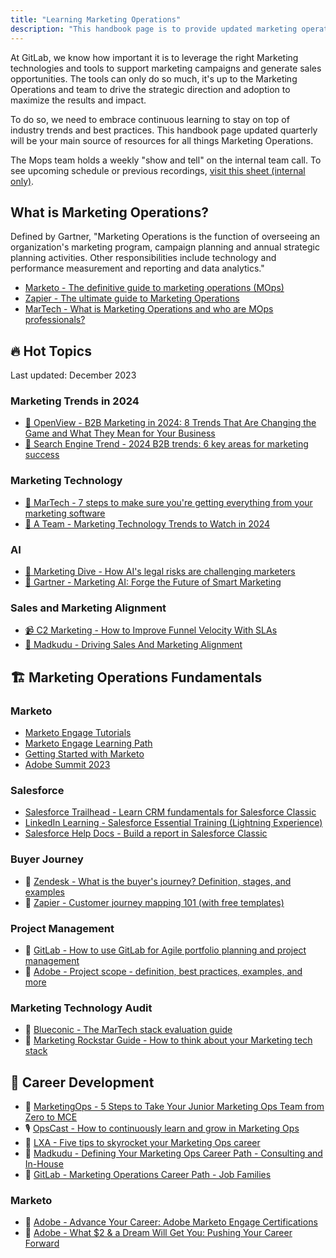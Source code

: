 ```yaml
---
title: "Learning Marketing Operations"
description: "This handbook page is to provide updated marketing operations learning and resources materials."
---
```


At GitLab, we know how important it is to leverage the right Marketing technologies and tools to support marketing campaigns and generate sales opportunities. The tools can only do so much, it's up to the Marketing Operations and team to drive the strategic direction and adoption to maximize the results and impact.

To do so, we need to embrace continuous learning to stay on top of industry trends and best practices. This handbook page updated quarterly will be your main source of resources for all things Marketing Operations.

The Mops team holds a weekly "show and tell" on the internal team call. To see upcoming schedule or previous recordings, [visit this sheet (internal only)](https://docs.google.com/spreadsheets/d/1iovZfsOppjj8SJW13Y9F_IYXjVCRnHd5FgbUDIUrPfE/edit?usp=sharing).

## What is Marketing Operations?

Defined by Gartner, "Marketing Operations is the function of overseeing an organization's marketing program, campaign planning and annual strategic planning activities. Other responsibilities include technology and performance measurement and reporting and data analytics."

- [Marketo - The definitive guide to marketing operations (MOps)](https://business.adobe.com/blog/basics/definitive-guide-to-marketing-operations-mops)
- [Zapier - The ultimate guide to Marketing Operations](https://zapier.com/blog/marketing-operations/)
- [MarTech - What is Marketing Operations and who are MOps professionals?](https://martech.org/what-is-marketing-operations-and-who-are-mops-professionals/)

## 🔥 Hot Topics

Last updated: December 2023

### Marketing Trends in 2024

- [📝 OpenView - B2B Marketing in 2024: 8 Trends That Are Changing the Game and What They Mean for Your Business](https://openviewpartners.com/blog/b2b-marketing-in-2024/)
- [📝 Search Engine Trend - 2024 B2B trends: 6 key areas for marketing success](https://searchengineland.com/2024-b2b-trends-marketing-success-435121)

### Marketing Technology

- [📝 MarTech - 7 steps to make sure you're getting everything from your marketing software](https://martech.org/7-steps-to-make-sure-youre-getting-everything-from-your-marketing-software/)
- [📝 A Team - Marketing Technology Trends to Watch in 2024](https://a-team.global/blog/marketing-technology-trends-to-watch-in-2024/)

### AI

- [📝 Marketing Dive - How AI's legal risks are challenging marketers](https://www.marketingdive.com/news/how-ai-artificial-intelligence-legal-risks-challenging-marketers/652707/)
- [📝 Gartner - Marketing AI: Forge the Future of Smart Marketing](https://www.gartner.com/en/marketing/topics/ai-in-marketing)

### Sales and Marketing Alignment

- [📹 C2 Marketing - How to Improve Funnel Velocity With SLAs](https://www.cs2marketing.com/revenue-growth-architects/how-to-improve-funnel-velocity-with-slas)
- [📝 Madkudu - Driving Sales And Marketing Alignment](https://www.madkudu.com/marketing-operations-guide/driving-sales-and-marketing-alignment)

## 🏗️ Marketing Operations Fundamentals

### Marketo

- [Marketo Engage Tutorials](https://experienceleague.adobe.com/docs/marketo-learn/tutorials/overview.html?lang=en)
- [Marketo Engage Learning Path](https://learning.adobe.com/learning-path/adobe_marketo_engage/curra000000000006231.html)
- [Getting Started with Marketo](https://experienceleague.adobe.com/docs/marketo/using/getting-started-with-marketo/getting-started.html)
- [Adobe Summit 2023](https://business.adobe.com/summit/2023/sessions.html?Products=Adobe+Marketo+Engage)

### Salesforce

- [Salesforce Trailhead - Learn CRM fundamentals for Salesforce Classic](https://trailhead.salesforce.com/content/learn/trails/getting_started_crm_basics)
- [LinkedIn Learning - Salesforce Essential Training (Lightning Experience)](https://www.linkedin.com/learning/salesforce-essential-training/accessing-salesforce-through-your-company?autoSkip=true&resume=false&u=2255073)
- [Salesforce Help Docs - Build a report in Salesforce Classic](https://help.salesforce.com/s/articleView?id=sf.reports_builder_editing.htm&type=5)

### Buyer Journey

- 📝 [Zendesk - What is the buyer's journey? Definition, stages, and examples](https://www.zendesk.com/blog/buyer-journey/)
- 📝 [Zapier - Customer journey mapping 101 (with free templates)](https://zapier.com/blog/customer-journey-mapping/)

### Project Management

- 📝 [GitLab - How to use GitLab for Agile portfolio planning and project management](https://about.gitlab.com/blog/2020/11/11/gitlab-for-agile-portfolio-planning-project-management/)
- 📝 [Adobe - Project scope - definition, best practices, examples, and more](https://business.adobe.com/blog/basics/project-scope-definition-best-practices-examples-and-more)

### Marketing Technology Audit

- 📝 [Blueconic - The MarTech stack evaluation guide](https://www.blueconic.com/resources/martech-stack)
- 📝 [Marketing Rockstar Guide - How to think about your Marketing tech stack](https://www.marketingrockstarguides.com/how-to-manage-martech-stack-3915/)

## 💼 Career Development

- 📝 [MarketingOps - 5 Steps to Take Your Junior Marketing Ops Team from Zero to MCE](https://marketingops.com/5-steps-to-take-your-junior-marketing-ops-team-from-zero-to-mce/)
- 🎙️ [OpsCast - How to continuously learn and grow in Marketing Ops](https://open.spotify.com/episode/5gVVWM5v54DASY7ZuPbPYw?si=7QjfC8KRQwmmwnrt6PsokA)
- 📝 [LXA - Five tips to skyrocket your Marketing Ops career](https://www.lxahub.com/stories/5-tips-to-skyrocket-your-career-in-marketing-ops)
- 📝 [Madkudu - Defining Your Marketing Ops Career Path - Consulting and In-House](https://www.madkudu.com/marketing-operations-guide/defining-your-marketing-ops-career-path)
- 📝 [GitLab - Marketing Operations Career Path - Job Families](/job-families/marketing/marketing-operations-manager/)

### Marketo

- 🎥 [Adobe - Advance Your Career: Adobe Marketo Engage Certifications](https://business.adobe.com/summit/2023/sessions/advance-your-career-adobe-marketo-engage-certifica-s203.html)
- 🎥 [Adobe - What $2 & a Dream Will Get You: Pushing Your Career Forward](https://business.adobe.com/summit/2023/sessions/what-2-a-dream-will-get-you-pushing-your-career-fo-s215.html)
